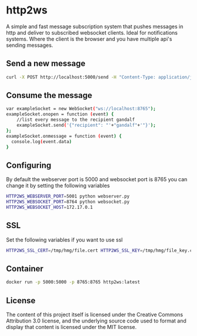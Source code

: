 # http2ws

A simple and fast message subscription system that pushes messages in http and deliver to subscribed websocket clients. Ideal for notifications systems. Where the client is the browser and you have multiple api's sending messages.

## Send a new message

```sh
curl -X POST http://localhost:5000/send -H "Content-Type: application/json" -d '{"recipient":"gandalf","content":"my_message"}'

```


## Consume the message

```sh
var exampleSocket = new WebSocket("ws://localhost:8765");
exampleSocket.onopen = function (event) {
    //list every message to the recipient gandalf
    exampleSocket.send('{"recipient": "'+"gandalf"+'"}');
};
exampleSocket.onmessage = function (event) {
  console.log(event.data)
}

```

## Configuring


By default the webserver port is 5000  and websocket port is 8765
you can change it by setting the following variables

```sh
HTTP2WS_WEBSERVER_PORT=5001 python webserver.py
HTTP2WS_WEBSOCKET_PORT=8764 python websocket.py
HTTP2WS_WEBSOCKET_HOST=172.17.0.1
```

## SSL

Set the following variables if you want to use ssl

```sh
HTTP2WS_SSL_CERT=/tmp/hmg/file.cert HTTP2WS_SSL_KEY=/tmp/hmg/file_key.cert python websocket.py

```
## Container

```sh
docker run -p 5000:5000 -p 8765:8765 http2ws:latest
```

## License

The content of this project itself is licensed under the Creative
Commons Attribution 3.0 license, and the underlying source code used to
format and display that content is licensed under the MIT license.
